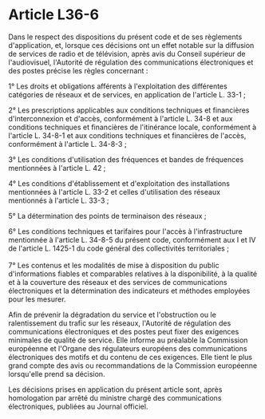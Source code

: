 # Article L36-6

Dans le respect des dispositions du présent code et de ses règlements d'application, et, lorsque ces décisions ont un effet notable sur la diffusion de services de radio et de télévision, après avis du Conseil supérieur de l'audiovisuel, l'Autorité de régulation des communications électroniques et des postes précise les règles concernant : 

1° Les droits et obligations afférents à l'exploitation des différentes catégories de réseaux et de services, en application de l'article L. 33-1 ; 

2° Les prescriptions applicables aux conditions techniques et financières d'interconnexion et d'accès, conformément à l'article L. 34-8 et aux conditions techniques et financières de l'itinérance locale, conformément à l'article L. 34-8-1 et aux conditions techniques et financières de l'accès, conformément à l'article L. 34-8-3 ; 

3° Les conditions d'utilisation des fréquences et bandes de fréquences mentionnées à l'article L. 42 ; 

4° Les conditions d'établissement et d'exploitation des installations mentionnées à l'article L. 33-2 et celles d'utilisation des réseaux mentionnés à l'article L. 33-3 ; 

5° La détermination des points de terminaison des réseaux ; 

6° Les conditions techniques et tarifaires pour l'accès à l'infrastructure mentionnée à l'article L. 34-8-5 du présent code, conformément aux I et IV de l'article L. 1425-1 du code général des collectivités territoriales ; 
<br clear="none" /> <br clear="none" />7° Les contenus et les modalités de mise à disposition du public d'informations fiables et comparables relatives à la disponibilité, à la qualité et à la couverture des réseaux et des services de communications électroniques et la détermination des indicateurs et méthodes employées pour les mesurer. 

Afin de prévenir la dégradation du service et l'obstruction ou le ralentissement du trafic sur les réseaux, l'Autorité de régulation des communications électroniques et des postes peut fixer des exigences minimales de qualité de service. Elle informe au préalable la Commission européenne et l'Organe des régulateurs européens des communications électroniques des motifs et du contenu de ces exigences. Elle tient le plus grand compte des avis ou recommandations de la Commission européenne lorsqu'elle prend sa décision. 

Les décisions prises en application du présent article sont, après homologation par arrêté du ministre chargé des communications électroniques, publiées au Journal officiel.